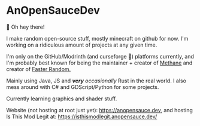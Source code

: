 # AnOpenSauceDev
👋 Oh hey there!

I make random open-source stuff, mostly minecraft on github for now. I'm working on a ridiculous amount of projects at any given time. <br>


I'm only on the GitHub/Modrinth (and curseforge 🤢) platforms currently, and I'm probably best known for being the maintainer + creator of [Methane](https://modrinth.com/mod/methane) and creator of [Faster Random.](https://modrinth.com/mod/faster-random)

Mainly using Java, JS and _**very** occasionally_ Rust in the real world. I also mess around with C# and GDScript/Python for some projects.

Currently learning graphics and shader stuff.

Website (not hosting at root just yet): https://anopensauce.dev, and hosting Is This Mod Legit at: https://isthismodlegit.anopensauce.dev/
